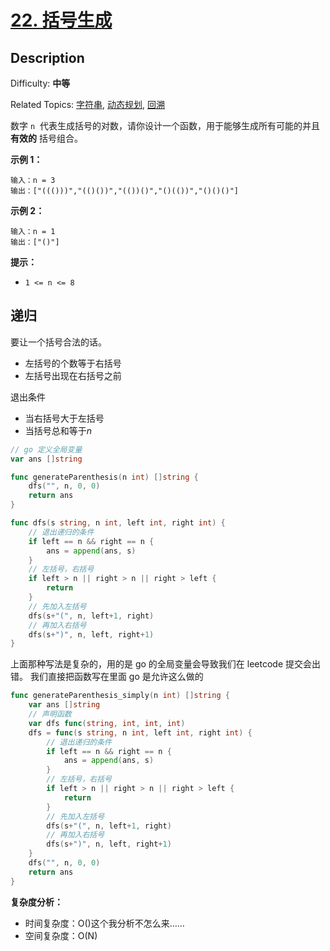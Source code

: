 # [22. 括号生成](https://leetcode.cn/problems/generate-parentheses/)

## Description

Difficulty: **中等**

Related Topics: [字符串](https://leetcode.cn/tag/string/), [动态规划](https://leetcode.cn/tag/dynamic-programming/), [回溯](https://leetcode.cn/tag/backtracking/)

数字 `n`  代表生成括号的对数，请你设计一个函数，用于能够生成所有可能的并且 **有效的** 括号组合。

**示例 1：**

```
输入：n = 3
输出：["((()))","(()())","(())()","()(())","()()()"]
```

**示例 2：**

```
输入：n = 1
输出：["()"]
```

**提示：**

- `1 <= n <= 8`

## 递归

要让一个括号合法的话。

- 左括号的个数等于右括号
- 左括号出现在右括号之前

退出条件

- 当右括号大于左括号
- 当括号总和等于$n$

```go
// go 定义全局变量
var ans []string

func generateParenthesis(n int) []string {
	dfs("", n, 0, 0)
	return ans
}

func dfs(s string, n int, left int, right int) {
	// 退出递归的条件
	if left == n && right == n {
		ans = append(ans, s)
	}
	// 左括号，右括号
	if left > n || right > n || right > left {
		return
	}
	// 先加入左括号
	dfs(s+"(", n, left+1, right)
	// 再加入右括号
	dfs(s+")", n, left, right+1)
}
```

上面那种写法是复杂的，用的是 go 的全局变量会导致我们在 leetcode 提交会出错。
我们直接把函数写在里面 go 是允许这么做的

```go
func generateParenthesis_simply(n int) []string {
	var ans []string
	// 声明函数
	var dfs func(string, int, int, int)
	dfs = func(s string, n int, left int, right int) {
		// 退出递归的条件
		if left == n && right == n {
			ans = append(ans, s)
		}
		// 左括号，右括号
		if left > n || right > n || right > left {
			return
		}
		// 先加入左括号
		dfs(s+"(", n, left+1, right)
		// 再加入右括号
		dfs(s+")", n, left, right+1)
	}
	dfs("", n, 0, 0)
	return ans
}
```

**复杂度分析：**

- 时间复杂度：O()这个我分析不怎么来……
- 空间复杂度：O(N)

